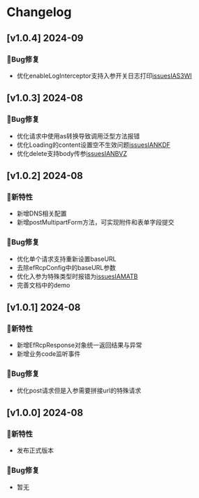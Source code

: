 # Changelog

## [v1.0.4] 2024-09

### 🐞Bug修复

* 优化enableLogInterceptor支持入参开关日志打印[issuesIAS3WI](https://gitee.com/yunkss/ef-tool/issues/IAS3WI)

## [v1.0.3] 2024-08

### 🐞Bug修复

* 优化请求中使用as转换导致调用泛型方法报错
* 优化Loading的content设置空不生效问题[issuesIANKDF](https://gitee.com/yunkss/ef-tool/issues/IANKDF)
* 优化delete支持body传参[issuesIANBVZ](https://gitee.com/yunkss/ef-tool/issues/IANBVZ)

## [v1.0.2] 2024-08

### 🐣新特性

* 新增DNS相关配置
* 新增postMultipartForm方法，可实现附件和表单字段提交

### 🐞Bug修复

* 优化单个请求支持重新设置baseURL
* 去除efRcpConfig中的baseURL参数
* 优化入参为特殊类型时报错为[issuesIAMATB](https://gitee.com/yunkss/ef-tool/issues/IAMATB)
* 完善文档中的demo

## [v1.0.1] 2024-08

### 🐣新特性

* 新增EfRcpResponse对象统一返回结果与异常
* 新增业务code监听事件

### 🐞Bug修复

* 优化post请求但是入参需要拼接url的特殊请求

## [v1.0.0] 2024-08

### 🐣新特性

* 发布正式版本

### 🐞Bug修复

* 暂无